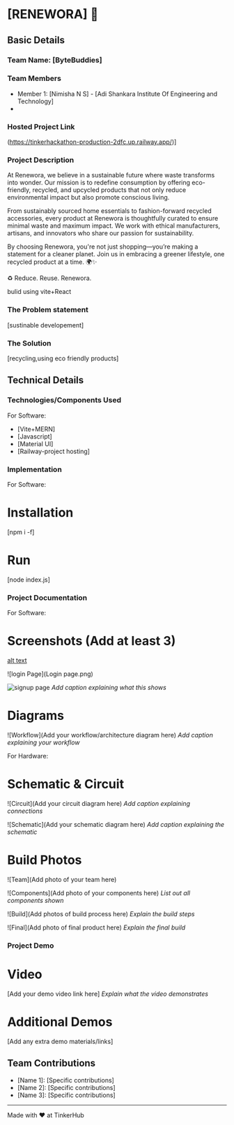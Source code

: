 # [RENEWORA] 🎯


## Basic Details
### Team Name: [ByteBuddies]


### Team Members
- Member 1: [Nimisha N S] - [Adi Shankara Institute Of Engineering and Technology]
-
### Hosted Project Link
(https://tinkerhackathon-production-2dfc.up.railway.app/)]

### Project Description
At Renewora, we believe in a sustainable future where waste transforms into wonder. Our mission is to redefine consumption by offering eco-friendly, recycled, and upcycled products that not only reduce environmental impact but also promote conscious living.

From sustainably sourced home essentials to fashion-forward recycled accessories, every product at Renewora is thoughtfully curated to ensure minimal waste and maximum impact. We work with ethical manufacturers, artisans, and innovators who share our passion for sustainability.

By choosing Renewora, you're not just shopping—you’re making a statement for a cleaner planet. Join us in embracing a greener lifestyle, one recycled product at a time. 🌍✨

♻ Reduce. Reuse. Renewora.

bulid using vite+React

### The Problem statement
[sustinable developement]

### The Solution
[recycling,using eco friendly products]

## Technical Details
### Technologies/Components Used
For Software:
- [Vite+MERN]
- [Javascript]
- [Material UI]
- [Railway-project hosting]

### Implementation
For Software:
# Installation
[npm i -f]

# Run
[node index.js]

### Project Documentation
For Software:

# Screenshots (Add at least 3)
[alt text](<landing Page.png>)

![login Page](Login page.png)

![signup page](signup.png)
*Add caption explaining what this shows*

# Diagrams
![Workflow](Add your workflow/architecture diagram here)
*Add caption explaining your workflow*

For Hardware:

# Schematic & Circuit
![Circuit](Add your circuit diagram here)
*Add caption explaining connections*

![Schematic](Add your schematic diagram here)
*Add caption explaining the schematic*

# Build Photos
![Team](Add photo of your team here)


![Components](Add photo of your components here)
*List out all components shown*

![Build](Add photos of build process here)
*Explain the build steps*

![Final](Add photo of final product here)
*Explain the final build*

### Project Demo
# Video
[Add your demo video link here]
*Explain what the video demonstrates*

# Additional Demos
[Add any extra demo materials/links]

## Team Contributions
- [Name 1]: [Specific contributions]
- [Name 2]: [Specific contributions]
- [Name 3]: [Specific contributions]

---
Made with ❤️ at TinkerHub
